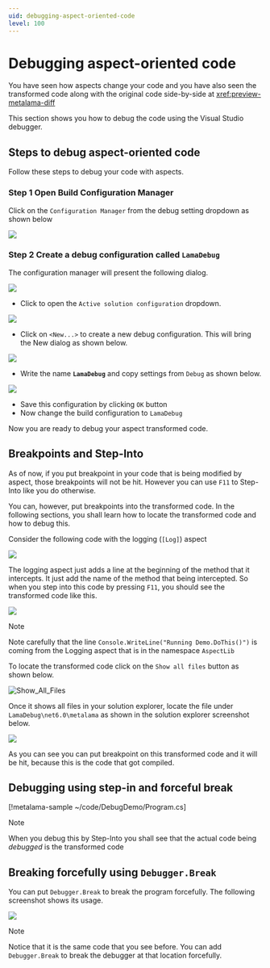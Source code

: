 ```yaml
---
uid: debugging-aspect-oriented-code
level: 100
---
```


# Debugging aspect-oriented code

You have seen how aspects change your code and you have also seen the transformed code along with the original code side-by-side at <xref:preview-metalama-diff>

This section shows you how to debug the code using the Visual Studio debugger.

## Steps to debug aspect-oriented code

Follow these steps to debug your code with aspects.

### **Step 1** Open Build Configuration Manager

Click on the `Configuration Manager` from the debug setting dropdown as shown below

![](images/config_manager.png)

### **Step 2** Create a debug configuration called `LamaDebug`

The configuration manager will present the following dialog.

![](images/config_manager_dialog.png)

* Click to open the `Active solution configuration` dropdown.

![](images/config_manager_new_config.png)

* Click on `<New...>` to create a new debug configuration. This will bring the New dialog as shown below.

![](images/empty_debug_config.png)

* Write the name **`LamaDebug`** and copy settings from `Debug` as shown below.

![](images/lamadebug_config.png)

* Save this configuration by clicking `OK` button
* Now change the build configuration to `LamaDebug`

Now you are ready to debug your aspect transformed code.

## Breakpoints and Step-Into

As of now, if you put breakpoint in your code that is being modified by aspect, those breakpoints will not be hit. However you can use `F11` to Step-Into like you do otherwise.

You can, however, put breakpoints into the transformed code. In the following sections, you shall learn how to locate the transformed code and how to debug this.

Consider the following code with the logging (`[Log]`) aspect

![](images/aspect_debug_01.png)

The logging aspect just adds a line at the beginning of the method that it intercepts. It just add the name of the method that being intercepted. So when you step into this code by pressing `F11`, you should see the transformed code like this.

![](images/aspect_debug_02.png)

> [!NOTE]
> Note carefully that the line `Console.WriteLine("Running Demo.DoThis()")` is coming from the Logging aspect that is in the namespace `AspectLib`

To locate the transformed code click on the `Show all files` button as shown below.

![Show_All_Files](images/show_all_files.png)

Once it shows all files in your solution explorer, locate the file under `LamaDebug\net6.0\metalama`  as shown in the solution explorer screenshot below.

![](images/debug_transformed_code.png)

As you can see you can put breakpoint on this transformed code and it will be hit, because this is the code that got compiled.

## Debugging using step-in and forceful break

[!metalama-sample ~/code/DebugDemo/Program.cs]

> [!NOTE]
> When you debug this by Step-Into you shall see that the actual code being _debugged_ is the transformed code

## Breaking forcefully using `Debugger.Break`

You can put `Debugger.Break` to break the program forcefully. The following screenshot shows its usage.

![](images/debug_break.png)

> [!NOTE]
> Notice that it is the same code that you see before. You can add `Debugger.Break` to break the debugger at that location forcefully.
